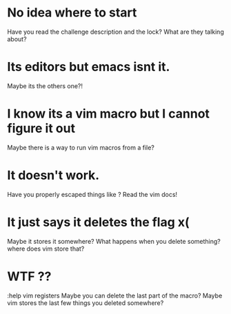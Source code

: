 # No idea where to start 

Have you read the challenge description and the lock? What are they talking about? 

# Its editors but emacs isnt it.

Maybe its the others one?!

# I know its a vim macro but I cannot figure it out

Maybe there is a way to run vim macros from a file?

# It doesn't work.

Have you properly escaped things like <ESC>?
Read the vim docs!

# It just says it deletes the flag x(

Maybe it stores it somewhere? What happens when you delete something? where does vim store that?

# WTF ??

:help vim registers
Maybe you can delete the last part of the macro? 
Maybe vim stores the last few things you deleted somewhere?
